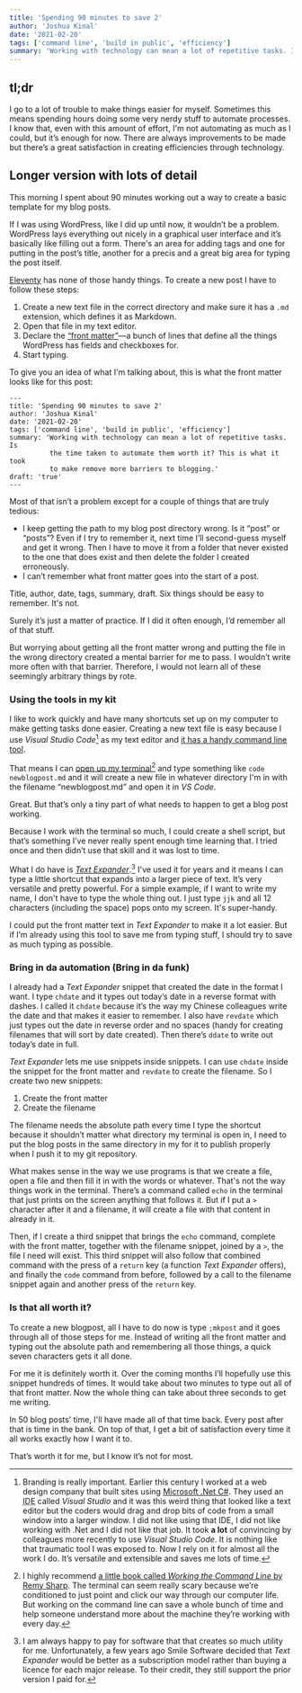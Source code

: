 ```yaml
---
title: 'Spending 90 minutes to save 2'
author: 'Joshua Kinal'
date: '2021-02-20'
tags: ['command line', 'build in public', 'efficiency']
summary: 'Working with technology can mean a lot of repetitive tasks. Is the time taken to automate them worth it? This is what it took to make remove more barriers to blogging.'
---
```


## tl;dr
I go to a lot of trouble to make things easier for myself. Sometimes this means spending hours doing some very nerdy stuff to automate processes. I know that, even with this amount of effort, I'm not automating as much as I could, but it’s enough for now. There are always improvements to be made but there’s a great satisfaction in creating efficiencies through technology.

## Longer version with lots of detail
This morning I spent about 90 minutes working out a way to create a basic template for my blog posts.

If I was using WordPress, like I did up until now, it wouldn’t be a problem. WordPress lays everything out nicely in a graphical user interface and it’s basically like filling out a form. There's an area for adding tags and one for putting in the post’s title, another for a precis and a great big area for typing the post itself.

[Eleventy](https://www.11ty.dev/) has none of those handy things. To create a new post I have to follow these steps:

1. Create a new text file in the correct directory and make sure it has a `.md` extension, which defines it as Markdown.
2. Open that file in my text editor.
3. Declare the [“front matter”](https://www.11ty.dev/docs/data-frontmatter/)&mdash;a bunch of lines that define all the things WordPress has fields and checkboxes for.
4. Start typing.

To give you an idea of what I'm talking about, this is what the front matter looks like for this post:

```
---
title: 'Spending 90 minutes to save 2'
author: 'Joshua Kinal'
date: '2021-02-20'
tags: ['command line', 'build in public', 'efficiency']
summary: 'Working with technology can mean a lot of repetitive tasks. Is
          the time taken to automate them worth it? This is what it took
          to make remove more barriers to blogging.'
draft: 'true'
---
```

Most of that isn’t a problem except for a couple of things that are truly tedious:

* I keep getting the path to my blog post directory wrong. Is it “post” or “posts”? Even if I try to remember it, next time I’ll second-guess myself and get it wrong. Then I have to move it from a folder that never existed to the one that does exist and then delete the folder I created erroneously.
* I can’t remember what front matter goes into the start of a post.

Title, author, date, tags, summary, draft. Six things should be easy to remember. It's not.

Surely it’s just a matter of practice. If I did it often enough, I’d remember all of that stuff.

But worrying about getting all the front matter wrong and putting the file in the wrong directory created a mental barrier for me to pass. I wouldn’t write more often with that barrier. Therefore, I would not learn all of these seemingly arbitrary things by rote.

### Using the tools in my kit

I like to work quickly and have many shortcuts set up on my computer to make getting tasks done easier. Creating a new text file is easy because I use _Visual Studio Code_[^1] as my text editor and [it has a handy command line tool](https://code.visualstudio.com/docs/editor/command-line).

That means I can [open up my terminal](https://www.macupdate.com/blog/post/91-mac-terminal-commands-list)[^2] and type something like `code newblogpost.md` and it will create a new file in whatever directory I'm in with the filename “newblogpost.md” and open it in _VS Code_.

Great. But that’s only a tiny part of what needs to happen to get a blog post working.

Because I work with the terminal so much, I could create a shell script, but that’s something I’ve never really spent enough time learning that. I tried once and then didn’t use that skill and it was lost to time.

What I do have is [_Text Expander_](https://textexpander.com/).[^3] I've used it for years and it means I can type a little shortcut that expands into a larger piece of text. It’s very versatile and pretty powerful. For a simple example, if I want to write my name, I don't have to type the whole thing out. I just type `jjk` and all 12 characters (including the space) pops onto my screen. It's super-handy.

I could put the front matter text in _Text Expander_ to make it a lot easier. But if I’m already using this tool to save me from typing stuff, I should try to save as much typing as possible.

### Bring in da automation (Bring in da funk)

I already had a _Text Expander_ snippet that created the date in the format I want. I type `chdate` and it types out today’s date in a reverse format with dashes. I called it `chdate` because it’s the way my Chinese colleagues write the date and that makes it easier to remember. I also have `revdate` which just types out the date in reverse order and no spaces (handy for creating filenames that will sort by date created). Then there’s `ddate` to write out today’s date in full.

_Text Expander_ lets me use snippets inside snippets. I can use `chdate` inside the snippet for the front matter and `revdate` to create the filename. So I create two new snippets:

1. Create the front matter
2. Create the filename

The filename needs the absolute path every time I type the shortcut because it shouldn’t matter what directory my terminal is open in, I need to put the blog posts in the same directory in my for it to publish properly when I push it to my git repository.

What makes sense in the way we use programs is that we create a file, open a file and then fill it in with the words or whatever. That's not the way things work in the terminal. There’s a command called `echo` in the terminal that just prints on the screen anything that follows it. But if I put a `>` character after it and a filename, it will create a file with that content in already in it.

Then, if I create a third snippet that brings the `echo` command, complete with the front matter, together with the filename snippet, joined by a `>`, the file I need will exist. This third snippet will also follow that combined command with the press of a `return` key (a function _Text Expander_ offers), and finally the `code` command from before, followed by a call to the filename snippet again and another press of the `return` key.

### Is that all worth it?

To create a new blogpost, all I have to do now is type `;mkpost` and it goes through all of those steps for me. Instead of writing all the front matter and typing out the absolute path and remembering all those things, a quick seven characters gets it all done.

For me it is definitely worth it. Over the coming months I’ll hopefully use this snippet hundreds of times. It would take about two minutes to type out all of that front matter. Now the whole thing can take about three seconds to get me writing.

In 50 blog posts’ time, I'll have made all of that time back. Every post after that is time in the bank. On top of that, I get a bit of satisfaction every time it all works exactly how I want it to.

That’s worth it for me, but I know it’s not for most.

[^1]: Branding is really important. Earlier this century I worked at a web design company that built sites using [Microsoft .Net C#](https://dotnet.microsoft.com/learn/csharp). They used an <abbr title="integrated development environment">IDE</abbr> called _Visual Studio_ and it was this weird thing that looked like a text editor but the coders would drag and drop bits of code from a small window into a larger window. I did not like using that <abbr>IDE</abbr>, I did not like working with .Net and I did not like that job. It took **a lot** of convincing by colleagues more recently to use _Visual Studio Code_. It is nothing like that traumatic tool I was exposed to. Now I rely on it for almost all the work I do. It’s versatile and extensible and saves me lots of time. 

[^2]: I highly recommend [a little book called _Working the Command Line_ by Remy Sharp](https://abookapart.com/products/working-the-command-line?_pos=1&_sid=1317c873c&_ss=r). The terminal can seem really scary because we’re conditioned to just point and click our way through our computer life. But working on the command line can save a whole bunch of time and help someone understand more about the machine they’re working with every day.

[^3]: I am always happy to pay for software that that creates so much utility for me. Unfortunately, a few years ago Smile Software decided that _Text Expander_ would be better as a subscription model rather than buying a licence for each major release. To their credit, they still support the prior version I paid for.
